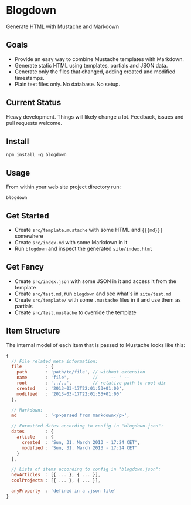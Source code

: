 # Blogdown

Generate HTML with Mustache and Markdown

## Goals

 - Provide an easy way to combine Mustache templates with Markdown.
 - Generate static HTML using templates, partials and JSON data.
 - Generate only the files that changed, adding created and modified timestamps.
 - Plain text files only. No database. No setup.

## Current Status

Heavy development. Things will likely change a lot.
Feedback, issues and pull requests welcome.

## Install

```
npm install -g blogdown
```

## Usage

From within your web site project directory run:

```
blogdown
```

## Get Started

 - Create `src/template.mustache` with some HTML and `{{{md}}}` somewhere
 - Create `src/index.md` with some Markdown in it
 - Run `blogdown` and inspect the generated `site/index.html`

## Get Fancy

 - Create `src/index.json` with some JSON in it and access it from the template
 - Create `src/test.md`, run `blogdown` and see what's in `site/test.md`
 - Create `src/template/` with some `.mustache` files in it and use them as partials
 - Create `src/test.mustache` to override the template

## Item Structure

The internal model of each item that is passed to Mustache looks like this:

```js
{
  // File related meta information:
  file         : {
    path       : 'path/to/file', // without extension
    name       : 'file',         //     -- " --
    root       : '../..',        // relative path to root dir
    created    : '2013-03-17T22:01:53+01:00',
    modified   : '2013-03-17T22:01:53+01:00'
  },

  // Markdown:
  md           : '<p>parsed from markdown</p>',

  // Formatted dates according to config in "blogdown.json":
  dates        : {
    article    : {
      created  : 'Sun, 31. March 2013 - 17:24 CET',
      modified : 'Sun, 31. March 2013 - 17:24 CET'
    }
  },

  // Lists of items according to config in "blogdown.json":
  newArticles  : [{ ... }, { ... }],
  coolProjects : [{ ... }, { ... }],

  anyProperty  : 'defined in a .json file'
}
```

